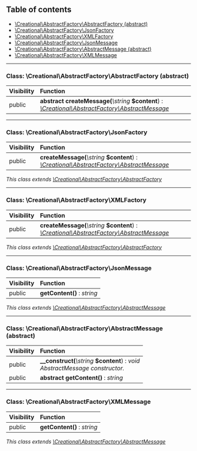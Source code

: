 ## Table of contents

- [\Creational\AbstractFactory\AbstractFactory (abstract)](#class-creationalabstractfactoryabstractfactory-abstract)
- [\Creational\AbstractFactory\JsonFactory](#class-creationalabstractfactoryjsonfactory)
- [\Creational\AbstractFactory\XMLFactory](#class-creationalabstractfactoryxmlfactory)
- [\Creational\AbstractFactory\JsonMessage](#class-creationalabstractfactoryjsonmessage)
- [\Creational\AbstractFactory\AbstractMessage (abstract)](#class-creationalabstractfactoryabstractmessage-abstract)
- [\Creational\AbstractFactory\XMLMessage](#class-creationalabstractfactoryxmlmessage)

<hr />

### Class: \Creational\AbstractFactory\AbstractFactory (abstract)

| Visibility | Function |
|:-----------|:---------|
| public | <strong>abstract createMessage(</strong><em>\string</em> <strong>$content</strong>)</strong> : <em>[\Creational\AbstractFactory\AbstractMessage](#class-creationalabstractfactoryabstractmessage-abstract)</em> |

<hr />

### Class: \Creational\AbstractFactory\JsonFactory

| Visibility | Function |
|:-----------|:---------|
| public | <strong>createMessage(</strong><em>\string</em> <strong>$content</strong>)</strong> : <em>[\Creational\AbstractFactory\AbstractMessage](#class-creationalabstractfactoryabstractmessage-abstract)</em> |

*This class extends [\Creational\AbstractFactory\AbstractFactory](#class-creationalabstractfactoryabstractfactory-abstract)*

<hr />

### Class: \Creational\AbstractFactory\XMLFactory

| Visibility | Function |
|:-----------|:---------|
| public | <strong>createMessage(</strong><em>\string</em> <strong>$content</strong>)</strong> : <em>[\Creational\AbstractFactory\AbstractMessage](#class-creationalabstractfactoryabstractmessage-abstract)</em> |

*This class extends [\Creational\AbstractFactory\AbstractFactory](#class-creationalabstractfactoryabstractfactory-abstract)*

<hr />

### Class: \Creational\AbstractFactory\JsonMessage

| Visibility | Function |
|:-----------|:---------|
| public | <strong>getContent()</strong> : <em>string</em> |

*This class extends [\Creational\AbstractFactory\AbstractMessage](#class-creationalabstractfactoryabstractmessage-abstract)*

<hr />

### Class: \Creational\AbstractFactory\AbstractMessage (abstract)

| Visibility | Function |
|:-----------|:---------|
| public | <strong>__construct(</strong><em>\string</em> <strong>$content</strong>)</strong> : <em>void</em><br /><em>AbstractMessage constructor.</em> |
| public | <strong>abstract getContent()</strong> : <em>string</em> |

<hr />

### Class: \Creational\AbstractFactory\XMLMessage

| Visibility | Function |
|:-----------|:---------|
| public | <strong>getContent()</strong> : <em>string</em> |

*This class extends [\Creational\AbstractFactory\AbstractMessage](#class-creationalabstractfactoryabstractmessage-abstract)*

